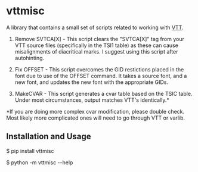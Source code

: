 # vttmisc

A library that contains a small set of scripts related to working with [VTT](https://docs.microsoft.com/en-us/typography/tools/vtt/). 

1) Remove SVTCA[X] - This script clears the "SVTCA[X]" tag from your VTT source files (specifically in the TSI1 table) as these can cause misalignments of diacritical marks. I suggest using this script after autohinting.

2) Fix OFFSET - This script overcomes the GID restictions placed in the font due to use of the OFFSET command. It takes a source font, and a new font, and updates the new font with the appropriate GIDs. 

3) MakeCVAR - This script generates a cvar table based on the TSIC table. Under most circumstances, output matches VTT's identically.*

*If you are doing more complex cvar modification, please double check. Most likely more complicated ones will need to go through VTT or varlib.

## Installation and Usage

$ pip install vttmisc

$ python -m vttmisc --help